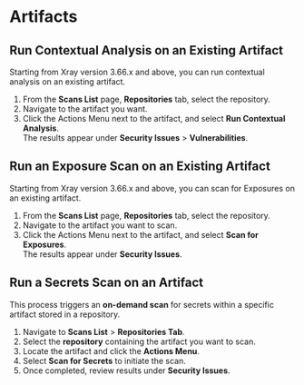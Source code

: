 # Artifacts

## Run Contextual Analysis on an Existing Artifact

Starting from Xray version 3.66.x and above, you can run contextual analysis on an existing artifact.

1. From the **Scans List** page, **Repositories** tab, select the repository.
2. Navigate to the artifact you want.
3. Click the Actions Menu next to the artifact, and select **Run Contextual Analysis**.\
   The results appear under **Security Issues** > **Vulnerabilities**.

## Run an Exposure Scan on an Existing Artifact

Starting from Xray version 3.66.x and above, you can scan for Exposures on an existing artifact.

1. From the **Scans List** page, **Repositories** tab, select the repository.
2. Navigate to the artifact you want to scan.
3. Click the Actions Menu next to the artifact, and select **Scan for Exposures**.\
   The results appear under **Security Issues**.

## **Run a Secrets Scan on an Artifact**

This process triggers an **on-demand scan** for secrets within a specific artifact stored in a repository.

1. Navigate to **Scans List** > **Repositories Tab**.
2. Select the **repository** containing the artifact you want to scan.
3. Locate the artifact and click the **Actions Menu**.
4. Select **Scan for Secrets** to initiate the scan.
5. Once completed, review results under **Security Issues**.
